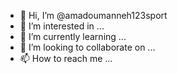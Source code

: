 - 👋 Hi, I’m @amadoumanneh123sport
- 👀 I’m interested in ...
- 🌱 I’m currently learning ...
- 💞️ I’m looking to collaborate on ...
- 📫 How to reach me ...

<!---
amadoumanneh123sport/amadoumanneh123sport is a ✨ special ✨ repository because its `README.md` (this file) appears on your GitHub profile.
You can click the Preview link to take a look at your changes.
--->
